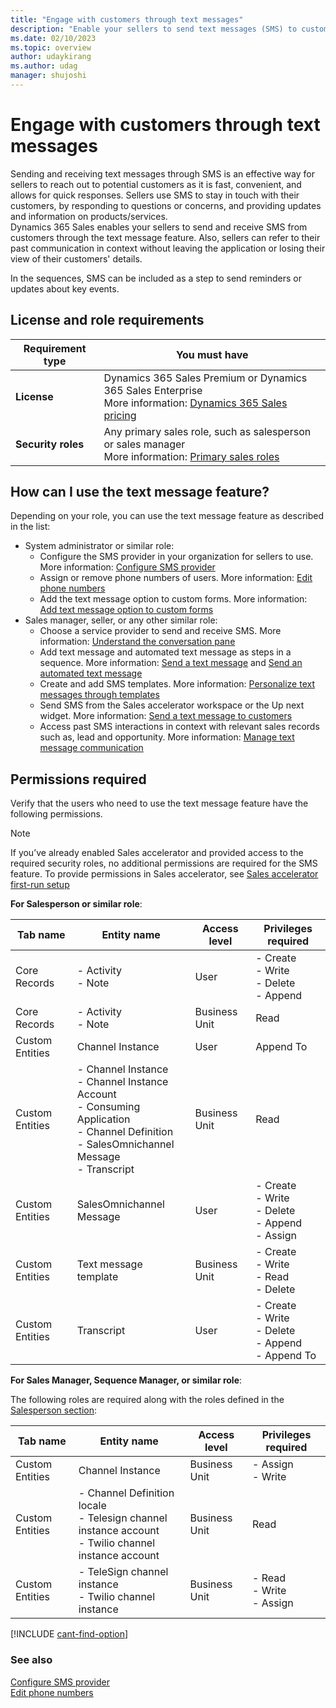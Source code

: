```yaml
---
title: "Engage with customers through text messages"
description: "Enable your sellers to send text messages (SMS) to customers and refer previous communications in context without leaving the application or losing view of customers' details."
ms.date: 02/10/2023
ms.topic: overview
author: udaykirang
ms.author: udag
manager: shujoshi
---
```


# Engage with customers through text messages

Sending and receiving text messages through SMS is an effective way for sellers to reach out to potential customers as it is fast, convenient, and allows for quick responses. Sellers use SMS to stay in touch with their customers, by responding to questions or concerns, and providing updates and information on products/services.  
Dynamics 365 Sales enables your sellers to send and receive SMS from customers through the text message feature. Also, sellers can refer to their past communication in context without leaving the application or losing their view of their customers' details.   

In the sequences, SMS can be included as a step to send reminders or updates about key events. 

## License and role requirements
| Requirement type | You must have |
|-----------------------|---------|
| **License** | Dynamics 365 Sales Premium or Dynamics 365 Sales Enterprise<br>More information: [Dynamics 365 Sales pricing](https://dynamics.microsoft.com/sales/pricing/) |
| **Security roles** | Any primary sales role, such as salesperson or sales manager<br> More information: [Primary sales roles](security-roles-for-sales.md#primary-sales-roles) |

## How can I use the text message feature?

Depending on your role, you can use the text message feature as described in the list:

-	System administrator or similar role:
    -	Configure the SMS provider in your organization for sellers to use. More information: [Configure SMS provider](configure-sms-provider.md)
    -	Assign or remove phone numbers of users. More information: [Edit phone numbers](edit-phone-numbers.md)
    -   Add the text message option to custom forms. More information: [Add text message option to custom forms](add-sms-option-custom-forms.md)      
- 	Sales manager, seller, or any other similar role: 
    -	Choose a service provider to send and receive SMS. More information: [Understand the conversation pane](manage-text-message-communications.md#understand-the-conversation-pane)
    -	Add text message and automated text message as steps in a sequence. More information: [Send a text message](steps-sequence.md#send-a-text-message) and [Send an automated text message](steps-sequence.md#send-an-automated-text-message)
    -	Create and add SMS templates. More information: [Personalize text messages through templates](create-text-message-templates.md)
    -	Send SMS from the Sales accelerator workspace or the Up next widget. More information: [Send a text message to customers](connect-with-customers.md#send-a-text-message-to-customers)
    -	Access past SMS interactions in context with relevant sales records such as, lead and opportunity. More information: [Manage text message communication](manage-text-message-communications.md)

## Permissions required 

Verify that the users who need to use the text message feature have the following permissions.

>[!NOTE]
>If you’ve already enabled Sales accelerator and provided access to the required security roles, no additional permissions are required for the SMS feature. To provide permissions in Sales accelerator, see [Sales accelerator first-run setup](enable-configure-sales-accelerator.md#first-run-setup) 

**For Salesperson or similar role**:<a name="salesperson-roles-sms-feature"></a>

| Tab name | Entity name | Access level | Privileges required |
|----------|-------------|--------------|---------------------|  
| Core Records | - Activity<br>- Note | User | - Create<br>- Write<br>- Delete<br>- Append |
| Core Records | - Activity<br>- Note | Business Unit | Read | 
| Custom Entities | Channel Instance | User | Append To |
| Custom Entities | - Channel Instance<br>- Channel Instance Account<br>- Consuming Application<br>- Channel Definition<br>- SalesOmnichannel Message<br>- Transcript | Business Unit | Read |
| Custom Entities | SalesOmnichannel Message | User | - Create<br>- Write<br>- Delete<br>- Append<br>- Assign |
| Custom Entities | Text message template | Business Unit | - Create<br>- Write<br>- Read<br>- Delete |
| Custom Entities | Transcript | User | - Create<br>- Write<br>- Delete<br>- Append<br>- Append To |

**For Sales Manager, Sequence Manager, or similar role**:

The following roles are required along with the roles defined in the [Salesperson section](#salesperson-roles-sms-feature):

| Tab name | Entity name | Access level | Privileges required |
|----------|-------------|--------------|---------------------|  
| Custom Entities | Channel Instance | Business Unit | - Assign<br>- Write |
| Custom Entities | - Channel Definition locale<br>- Telesign channel instance account<br>- Twilio channel instance account | Business Unit | Read |
| Custom Entities | - TeleSign channel instance<br>- Twilio channel instance | Business Unit | - Read<br>- Write<br>- Assign |


[!INCLUDE [cant-find-option](../includes/cant-find-option.md)]

### See also

[Configure SMS provider](configure-sms-provider.md)    
[Edit phone numbers](edit-phone-numbers.md)  

